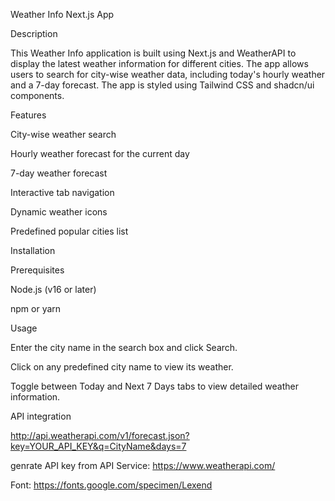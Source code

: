 Weather Info Next.js App

Description

This Weather Info application is built using Next.js and WeatherAPI to display the latest weather information for different cities. The app allows users to search for city-wise weather data, including today's hourly weather and a 7-day forecast. The app is styled using Tailwind CSS and shadcn/ui components.

Features  

City-wise weather search

Hourly weather forecast for the current day

7-day weather forecast

Interactive tab navigation

Dynamic weather icons

Predefined popular cities list

Installation

Prerequisites

Node.js (v16 or later)

npm or yarn

Usage

Enter the city name in the search box and click Search.

Click on any predefined city name to view its weather.

Toggle between Today and Next 7 Days tabs to view detailed weather information.

API integration

http://api.weatherapi.com/v1/forecast.json?key=YOUR_API_KEY&q=CityName&days=7

genrate API key from 
API Service:
https://www.weatherapi.com/


Font:
https://fonts.google.com/specimen/Lexend




